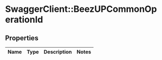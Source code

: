 # SwaggerClient::BeezUPCommonOperationId

## Properties
Name | Type | Description | Notes
------------ | ------------- | ------------- | -------------


